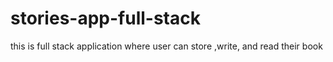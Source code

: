 # stories-app-full-stack
this is full stack application where user can store ,write, and read their book
